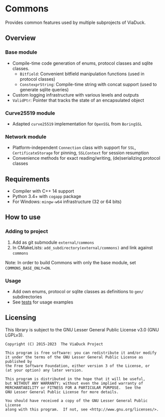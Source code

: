 # Commons
Provides common features used by multiple subprojects of ViaDuck.

## Overview
### Base module
- Compile-time code generation of enums, protocol classes and sqlite classes.
  - `Bitfield`: Convenient bitfield manipulation functions (used in protocol classes)
  - `ConstexprString`: Compile-time string with concat support (used to generate sqlite queries)
- Custom logging infrastructure with various levels and outputs
- `ValidPtr`: Pointer that tracks the state of an encapsulated object

### Curve25519 module
- Adapted `curve25519` implementation for `OpenSSL` from `BoringSSL`

### Network module
- Platform-independent `Connection` class with support for `SSL`,
`CertificateStorage` for pinning, `SSLContext` for session resumption
- Convenience methods for exact reading/writing, (de)serializing protocol classes

## Requirements
- Compiler with C++ 14 support
- Python 3.4+ with `cogapp` package
- For Windows: `mingw-w64` infrastructure (32 or 64 bits)

## How to use
### Adding to project
1. Add as git submodule `external/commons`
2. In CMakeLists: `add_subdirectory(external/commons)` and link against `commons`

Note: In order to build Commons with only the base module, set `COMMONS_BASE_ONLY=ON`.

### Usage
- Add own enums, protocol or sqlite classes as definitions to `gen/` subdirectories
- See [tests](test) for usage examples

## Licensing
This library is subject to the GNU Lesser General Public License v3.0 (GNU
LGPLv3).

```
Copyright (C) 2015-2023  The ViaDuck Project

This program is free software: you can redistribute it and/or modify
it under the terms of the GNU Lesser General Public License as published by
the Free Software Foundation, either version 3 of the License, or
(at your option) any later version.

This program is distributed in the hope that it will be useful,
but WITHOUT ANY WARRANTY; without even the implied warranty of
MERCHANTABILITY or FITNESS FOR A PARTICULAR PURPOSE.  See the
GNU Lesser General Public License for more details.

You should have received a copy of the GNU Lesser General Public License
along with this program.  If not, see <http://www.gnu.org/licenses/>.
```
